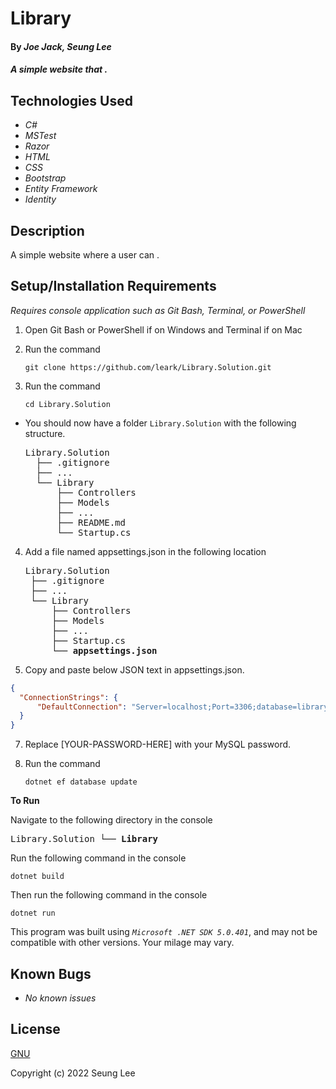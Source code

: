 # Library

#### By _Joe Jack, Seung Lee_

#### _A simple website that ._

## Technologies Used

* _C#_
* _MSTest_
* _Razor_
* _HTML_
* _CSS_
* _Bootstrap_
* _Entity Framework_
* _Identity_

## Description

A simple website where a user can .

## Setup/Installation Requirements
_Requires console application such as Git Bash, Terminal, or PowerShell_

1. Open Git Bash or PowerShell if on Windows and Terminal if on Mac
2. Run the command

    ``git clone https://github.com/leark/Library.Solution.git``

3. Run the command

    ``cd Library.Solution``

* You should now have a folder `Library.Solution` with the following structure.
    <pre>Library.Solution
    ├── .gitignore 
    ├── ... 
    └── Library
        ├── Controllers
        ├── Models
        ├── ...
        ├── README.md
        └── Startup.cs</pre>

4. Add a file named appsettings.json in the following location 

    <pre>Library.Solution
    ├── .gitignore 
    ├── ... 
    └── Library
        ├── Controllers
        ├── Models
        ├── ...
        ├── Startup.cs
        └── <strong>appsettings.json</strong></pre>
      
5. Copy and paste below JSON text in appsettings.json.

```json
{
  "ConnectionStrings": {
      "DefaultConnection": "Server=localhost;Port=3306;database=library;uid=root;pwd=[YOUR-PASSWORD-HERE]"
  }
}
```

7. Replace [YOUR-PASSWORD-HERE] with your MySQL password.

8. Run the command

    ```dotnet ef database update```


<strong>To Run</strong>

Navigate to the following directory in the console
    <pre>Library.Solution
    └── <strong>Library</strong></pre>

Run the following command in the console

  ``dotnet build``

Then run the following command in the console

  ``dotnet run``

This program was built using _`Microsoft .NET SDK 5.0.401`_, and may not be compatible with other versions. Your milage may vary.

## Known Bugs

* _No known issues_

## License

[GNU](/LICENSE)

Copyright (c) 2022 Seung Lee
